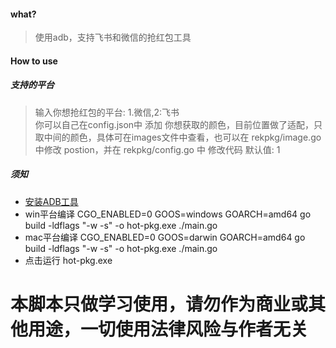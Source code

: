 #### what?
> 使用adb，支持飞书和微信的抢红包工具


#### How to use
##### 支持的平台 
> 输入你想抢红包的平台: 1.微信,2:飞书  
> 你可以自己在config.json中 添加 你想获取的颜色，目前位置做了适配，只取中间的颜色，具体可在images文件中查看，也可以在 rekpkg/image.go 中修改 postion，并在 rekpkg/config.go 中 修改代码
>默认值: 1



##### 须知

* [安装ADB工具](https://github.com/wangshub/wechat_jump_game/wiki/Android-%E5%92%8C-iOS-%E6%93%8D%E4%BD%9C%E6%AD%A5%E9%AA%A4)
* win平台编译 CGO_ENABLED=0 GOOS=windows GOARCH=amd64 go build -ldflags "-w -s" -o hot-pkg.exe ./main.go
* mac平台编译 CGO_ENABLED=0 GOOS=darwin GOARCH=amd64 go build -ldflags "-w -s" -o hot-pkg.exe ./main.go
* 点击运行 hot-pkg.exe

# 本脚本只做学习使用，请勿作为商业或其他用途，一切使用法律风险与作者无关
